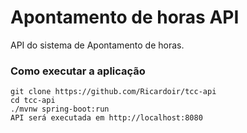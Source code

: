 # Apontamento de horas API
API do sistema de Apontamento de horas.
### Como executar a aplicação

```
git clone https://github.com/Ricardoir/tcc-api
cd tcc-api
./mvnw spring-boot:run
API será executada em http://localhost:8080
```
